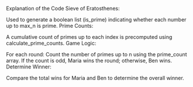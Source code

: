 Explanation of the Code
Sieve of Eratosthenes:

Used to generate a boolean list (is_prime) indicating whether each number up to max_n is prime.
Prime Counts:

A cumulative count of primes up to each index is precomputed using calculate_prime_counts.
Game Logic:

For each round:
Count the number of primes up to n using the prime_count array.
If the count is odd, Maria wins the round; otherwise, Ben wins.
Determine Winner:

Compare the total wins for Maria and Ben to determine the overall winner.
